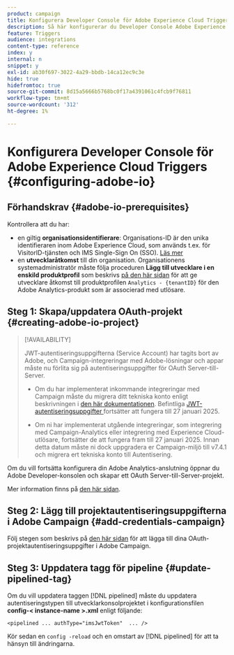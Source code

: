 ```yaml
---
product: campaign
title: Konfigurera Developer Console för Adobe Experience Cloud Triggers
description: Så här konfigurerar du Developer Console Adobe Experience Cloud Triggers
feature: Triggers
audience: integrations
content-type: reference
index: y
internal: n
snippet: y
exl-id: ab30f697-3022-4a29-bbdb-14ca12ec9c3e
hide: true
hidefromtoc: true
source-git-commit: 8d15a5666b5768bc0f17a4391061c4fcb9f76811
workflow-type: tm+mt
source-wordcount: '312'
ht-degree: 1%

---
```


# Konfigurera Developer Console för Adobe Experience Cloud Triggers {#configuring-adobe-io}

<!--
>[!CAUTION]
>
>If you are using an older version of Triggers integration through oAuth authentication, **you need to move to Adobe I/O as described below**. 
>Note that during this move to [!DNL Adobe I/O], some incoming triggers may be lost.
>
>Legacy oAuth authentication mode with Campaign has been retired on **October 20, 2021**. Hosted environments benefit from an extension until **May 25, 2022**. As an on-premise or hybrid customer, contact Adobe Customer Care to extend support to **May 2022**. You must [provide the AppID of the OAuth application](../../integrations/using/configuring-pipeline.md#step-optional) to Adobe.
-->

## Förhandskrav {#adobe-io-prerequisites}

<!--
This integration only applies starting **Campaign Classic 20.2.4 and above, 19.1.8 and Gold Standard 11 releases**.
-->

Kontrollera att du har:

* en giltig **organisationsidentifierare**: Organisations-ID är den unika identifieraren inom Adobe Experience Cloud, som används t.ex. för VisitorID-tjänsten och IMS Single-Sign On (SSO). [Läs mer](https://experienceleague.adobe.com/docs/core-services/interface/administration/organizations.html?lang=sv)
* en **utvecklaråtkomst** till din organisation. Organisationens systemadministratör måste följa proceduren **Lägg till utvecklare i en enskild produktprofil** som beskrivs [&#x200B; på den här sidan](https://helpx.adobe.com/se/enterprise/using/manage-developers.html) för att ge utvecklare åtkomst till produktprofilen `Analytics - {tenantID}` för den Adobe Analytics-produkt som är associerad med utlösare.

## Steg 1: Skapa/uppdatera OAuth-projekt {#creating-adobe-io-project}

>[!AVAILABILITY]
>
> JWT-autentiseringsuppgifterna (Service Account) har tagits bort av Adobe, och Campaign-integreringar med Adobe-lösningar och appar måste nu förlita sig på autentiseringsuppgifter för OAuth Server-till-Server. </br>
>
> * Om du har implementerat inkommande integreringar med Campaign måste du migrera ditt tekniska konto enligt beskrivningen i [den här dokumentationen](https://developer.adobe.com/developer-console/docs/guides/authentication/ServerToServerAuthentication/migration/#_blank). Befintliga [JWT-autentiseringsuppgifter &#x200B;](oauth-technical-account.md) fortsätter att fungera till 27 januari 2025.</br>
>
> * Om ni har implementerat utgående integreringar, som integrering med Campaign-Analytics eller integrering med Experience Cloud-utlösare, fortsätter de att fungera fram till 27 januari 2025. Innan detta datum måste ni dock uppgradera er Campaign-miljö till v7.4.1 och migrera ert tekniska konto till Autentisering.

Om du vill fortsätta konfigurera din Adobe Analytics-anslutning öppnar du Adobe Developer-konsolen och skapar ett OAuth Server-till-Server-projekt.

Mer information finns på [den här sidan](oauth-technical-account.md#oauth-service).

## Steg 2: Lägg till projektautentiseringsuppgifterna i Adobe Campaign {#add-credentials-campaign}

Följ stegen som beskrivs på [den här sidan](oauth-technical-account.md#add-credentials) för att lägga till dina OAuth-projektautentiseringsuppgifter i Adobe Campaign.

## Steg 3: Uppdatera tagg för pipeline {#update-pipelined-tag}

Om du vill uppdatera taggen [!DNL pipelined] måste du uppdatera autentiseringstypen till utvecklarkonsolprojektet i konfigurationsfilen **config-&lt; instance-name >.xml** enligt följande:

```
<pipelined ... authType="imsJwtToken"  ... />
```

Kör sedan en `config -reload` och en omstart av [!DNL pipelined] för att ta hänsyn till ändringarna.
